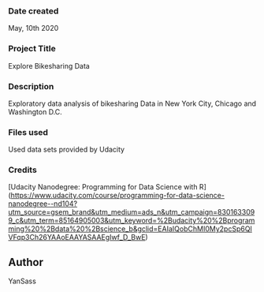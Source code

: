 ### Date created
May, 10th 2020

### Project Title
Explore Bikesharing Data

### Description
Exploratory data analysis of bikesharing Data in New York City, Chicago and Washington D.C.

### Files used
Used data sets provided by Udacity

### Credits
[Udacity Nanodegree: Programming for Data Science with R] (https://www.udacity.com/course/programming-for-data-science-nanodegree--nd104?utm_source=gsem_brand&utm_medium=ads_n&utm_campaign=8301633099_c&utm_term=85164905003&utm_keyword=%2Budacity%20%2Bprogramming%20%2Bdata%20%2Bscience_b&gclid=EAIaIQobChMI0My2pcSp6QIVFqp3Ch26YAAoEAAYASAAEgIwf_D_BwE)

## Author
YanSass
